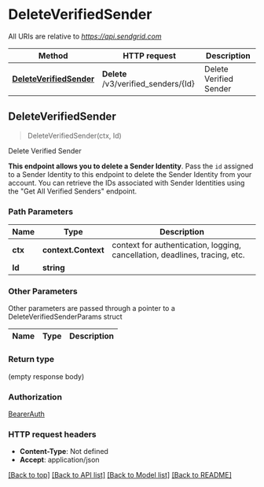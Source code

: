 # DeleteVerifiedSender

All URIs are relative to *https://api.sendgrid.com*

Method | HTTP request | Description
------------- | ------------- | -------------
[**DeleteVerifiedSender**](DeleteVerifiedSender.md#DeleteVerifiedSender) | **Delete** /v3/verified_senders/{Id} | Delete Verified Sender



## DeleteVerifiedSender

> DeleteVerifiedSender(ctx, Id)

Delete Verified Sender

**This endpoint allows you to delete a Sender Identity**.  Pass the `id` assigned to a Sender Identity to this endpoint to delete the Sender Identity from your account.  You can retrieve the IDs associated with Sender Identities using the \"Get All Verified Senders\" endpoint.

### Path Parameters


Name | Type | Description
------------- | ------------- | -------------
**ctx** | **context.Context** | context for authentication, logging, cancellation, deadlines, tracing, etc.
**Id** | **string** | 

### Other Parameters

Other parameters are passed through a pointer to a DeleteVerifiedSenderParams struct


Name | Type | Description
------------- | ------------- | -------------

### Return type

 (empty response body)

### Authorization

[BearerAuth](../README.md#BearerAuth)

### HTTP request headers

- **Content-Type**: Not defined
- **Accept**: application/json

[[Back to top]](#) [[Back to API list]](../README.md#documentation-for-api-endpoints)
[[Back to Model list]](../README.md#documentation-for-models)
[[Back to README]](../README.md)

